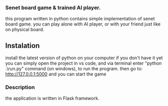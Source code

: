 ### Senet board game & trained AI player.
 this program written in python contains simple implementation of senet board game.
 you can play alone with AI player, or with your friend just like on physical board.

## Instalation
install the latest version of python on your computer if you don't have it yet
you can simply open the project in vs code, and via terminal enter "python .\run.py" command (on windows), to run the program.
then go to: http://127.0.0.1:5000 and you can start the game

### Description
the application is written in Flask framework.
